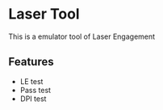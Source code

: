 # Laser Tool

This is a emulator tool of Laser Engagement


## Features

- LE test
- Pass test
- DPI test